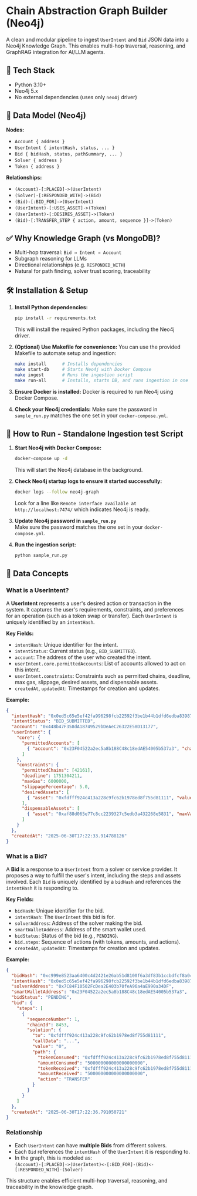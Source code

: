 # Chain Abstraction Graph Builder (Neo4j)

A clean and modular pipeline to ingest `UserIntent` and `Bid` JSON data into a Neo4j Knowledge Graph. This enables multi-hop traversal, reasoning, and GraphRAG integration for AI/LLM agents.

## 🔧 Tech Stack
- Python 3.10+
- Neo4j 5.x
- No external dependencies (uses only `neo4j` driver)

## 📐 Data Model (Neo4j)

**Nodes:**
- `Account { address }`
- `UserIntent { intentHash, status, ... }`
- `Bid { bidHash, status, pathSummary, ... }`
- `Solver { address }`
- `Token { address }`

**Relationships:**
- `(Account)-[:PLACED]->(UserIntent)`
- `(Solver)-[:RESPONDED_WITH]->(Bid)`
- `(Bid)-[:BID_FOR]->(UserIntent)`
- `(UserIntent)-[:USES_ASSET]->(Token)`
- `(UserIntent)-[:DESIRES_ASSET]->(Token)`
- `(Bid)-[:TRANSFER_STEP { action, amount, sequence }]->(Token)`

## ✅ Why Knowledge Graph (vs MongoDB)?
- Multi-hop traversal: `Bid → Intent → Account`
- Subgraph reasoning for LLMs
- Directional relationships (e.g. `RESPONDED_WITH`)
- Natural for path finding, solver trust scoring, traceability

## 🛠️ Installation & Setup

1. **Install Python dependencies:**
   ```bash
   pip install -r requirements.txt
   ```
   This will install the required Python packages, including the Neo4j driver.

2. **(Optional) Use Makefile for convenience:**
   You can use the provided Makefile to automate setup and ingestion:
   ```bash
   make install      # Installs dependencies
   make start-db     # Starts Neo4j with Docker Compose
   make ingest       # Runs the ingestion script
   make run-all      # Installs, starts DB, and runs ingestion in one step
   ```

3. **Ensure Docker is installed:**
   Docker is required to run Neo4j using Docker Compose.

4. **Check your Neo4j credentials:**
   Make sure the password in `sample_run.py` matches the one set in your `docker-compose.yml`.


## 🚀 How to Run - Standalone Ingestion test Script

1. **Start Neo4j with Docker Compose:**
   ```bash
   docker-compose up -d
   ```
   This will start the Neo4j database in the background.

2. **Check Neo4j startup logs to ensure it started successfully:**
   ```bash
   docker logs --follow neo4j-graph
   ```
   Look for a line like `Remote interface available at http://localhost:7474/` which indicates Neo4j is ready.

3. **Update Neo4j password in `sample_run.py`**  
   Make sure the password matches the one set in your `docker-compose.yml`.

4. **Run the ingestion script:**
   ```bash
   python sample_run.py
   ```

## 🧩 Data Concepts

### What is a UserIntent?

A **UserIntent** represents a user's desired action or transaction in the system. It captures the user's requirements, constraints, and preferences for an operation (such as a token swap or transfer). Each `UserIntent` is uniquely identified by an `intentHash`.

**Key Fields:**
- `intentHash`: Unique identifier for the intent.
- `intentStatus`: Current status (e.g., `BID_SUBMITTED`).
- `account`: The address of the user who created the intent.
- `userIntent.core.permittedAccounts`: List of accounts allowed to act on this intent.
- `userIntent.constraints`: Constraints such as permitted chains, deadline, max gas, slippage, desired assets, and dispensable assets.
- `createdAt`, `updatedAt`: Timestamps for creation and updates.

**Example:**
```json
{
  "intentHash": "0x0ed5c65e5ef42fa996298fcb22592f3be1b44b1dfd6edba839879463f554838e",
  "intentStatus": "BID_SUBMITTED",
  "account": "0x448b47F358dA18749529bDeAeC26322E58D13177",
  "userIntent": {
    "core": {
      "permittedAccounts": [
        { "account": "0x23F04522a2ec5a8b188C48c18edAE54005b537a3", "chainId": 8453 }
      ]
    },
    "constraints": {
      "permittedChains": [42161],
      "deadline": 1751304211,
      "maxGas": 6000000,
      "slippagePercentage": 5.0,
      "desiredAssets": [
        { "asset": "0xfdfff924c413a228c9fc62b1978ed8f755d81111", "value": "500000000000000000000", "chainId": 8453 }
      ],
      "dispensableAssets": [
        { "asset": "0xaf88d065e77c8cc2239327c5edb3a432268e5831", "maxValue": "100000", "chainId": 42161 }
      ]
    }
  },
  "createdAt": "2025-06-30T17:22:33.914788126"
}
```

### What is a Bid?

A **Bid** is a response to a `UserIntent` from a solver or service provider. It proposes a way to fulfill the user's intent, including the steps and assets involved. Each `Bid` is uniquely identified by a `bidHash` and references the `intentHash` it is responding to.

**Key Fields:**
- `bidHash`: Unique identifier for the bid.
- `intentHash`: The `UserIntent` this bid is for.
- `solverAddress`: Address of the solver making the bid.
- `smartWalletAddress`: Address of the smart wallet used.
- `bidStatus`: Status of the bid (e.g., `PENDING`).
- `bid.steps`: Sequence of actions (with tokens, amounts, and actions).
- `createdAt`, `updatedAt`: Timestamps for creation and updates.

**Example:**
```json
{
  "bidHash": "0xc999e8523aa6400c4d2421e26ab51d8100f6a3df83b1ccbdfcf8a04b91129baf",
  "intentHash": "0x0ed5c65e5ef42fa996298fcb22592f3be1b44b1dfd6edba839879463f554838e",
  "solverAddress": "0x7C84F10502FcDea2E403b70feA96a4aE990a34DF",
  "smartWalletAddress": "0x23F04522a2ec5a8b188C48c18edAE54005b537a3",
  "bidStatus": "PENDING",
  "bid": {
    "steps": [
      {
        "sequenceNumber": 1,
        "chainId": 8453,
        "solution": {
          "to": "0xfdfff924c413a228c9fc62b1978ed8f755d81111",
          "callData": "...",
          "value": "0",
          "path": {
            "tokenConsumed": "0xfdfff924c413a228c9fc62b1978ed8f755d81111",
            "amountConsumed": "500000000000000000000",
            "tokenReceived": "0xfdfff924c413a228c9fc62b1978ed8f755d81111",
            "amountReceived": "500000000000000000000",
            "action": "TRANSFER"
          }
        }
      }
    ]
  },
  "createdAt": "2025-06-30T17:22:36.791050721"
}
```

### Relationship

- Each `UserIntent` can have **multiple Bids** from different solvers.
- Each `Bid` references the `intentHash` of the `UserIntent` it is responding to.
- In the graph, this is modeled as:  
  `(Account)-[:PLACED]->(UserIntent)<-[:BID_FOR]-(Bid)<-[:RESPONDED_WITH]-(Solver)`

This structure enables efficient multi-hop traversal, reasoning, and traceability in the knowledge graph.